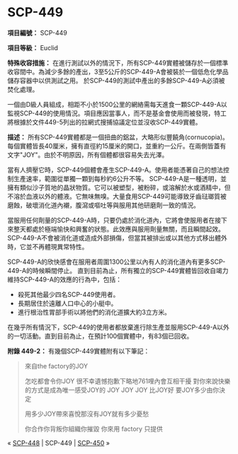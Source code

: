 # SCP-449
                        


**項目編號：**  SCP-449

**項目等級：**  Euclid

**特殊收容措施：**  在進行測試以外的情況下，所有SCP-449實體被儲存於一個標準收容間中。為減少多餘的產出，3至5公斤的SCP-449-A會被裝於一個低危化學品儲存容器中以供測試之用。 於SCP-449的測試中產出的多餘SCP-449-A必須被焚化處理。

一個由D級人員組成，相距不小於1500公里的網絡需每天進食一顆SCP-449-A以監視SCP-449的使用情況。項目應因當事人，而不是基金會使用而被發現，特工將根據於文件449-5列出的拉網式搜捕協議定位並沒收SCP-449實體。

**描述：**  所有SCP-449實體都是一個扭曲的鋁盆，大略形似豐饒角(cornucopia)。 每個實體皆長40厘米，擁有直徑約15厘米的開口，並重約一公斤。在兩側皆蓋有文字"JOY"。由於不明原因，所有個體都很容易失去光澤。

當有人擠壓它時，SCP-449個體會產生SCP-449-A。使用者能憑著自己的想法控制生產速率，範圍從單獨一顆到每秒約6公升不等。 SCP-449-A是一種透明，並擁有類似沙子質地的晶狀物質。它可以被塑型，被粉碎，或溶解於水或酒精中，但不溶於血液以外的體液。它無味無嗅。大量食用SCP-449可能導致牙齒琺瑯質被磨蝕，破壞消化道內襯，腹瀉或嘔吐等與服用其他研磨劑一致的情況。

當服用任何劑量的SCP-449-A時，只要仍處於消化道內，它將會使服用者在接下來整天都處於極端愉快和興奮的狀態。此效應與服用劑量無關，而且瞬間起效。 SCP-449-A不會被消化道或造成外部損傷，但當其被排出或以其他方式移出體外時，它並不再體現異常特性。

SCP-449-A的欣快感會在服用者周圍1300公里以內有人的消化道內有更多SCP-449-A的時候瞬間停止。 直到目前為止，所有獨立的SCP-449實體皆回收自竭力維持SCP-449-A的效應的行為中，包括：

- 殺死其他最少四名SCP-449使用者。
- 長期居住於遠離人口中心的小艇中。
- 進行根治性胃部手術以將他們的消化道擴大約3立方米。

在幾乎所有情況下，SCP-449的使用者都放棄進行除生產並服用SCP-449-A以外的一切活動。直到目前為止，在預計100個實體中，有83個已回收。

**附錄 449-2：**  有幾個SCP-449實體附有以下筆記：


> 來自the factory的JOY
> 
> 怎吃都會令你JOY
很不幸遺憾抱歉下略地761哩內會互相干擾
對你來說快樂的方式是成為唯一感受JOY的
JOY JOY JOY 比JOY好
要JOY多少由你決定
> 
> 用多少JOY帶來喜悅那沒有JOY就有多少憂愁
> 
> 你合作你背叛你組織你摧毀
你來用
factory 只提供
> 



« [SCP-448](/scp-448) | SCP-449 | [SCP-450](/scp-450) »





                    